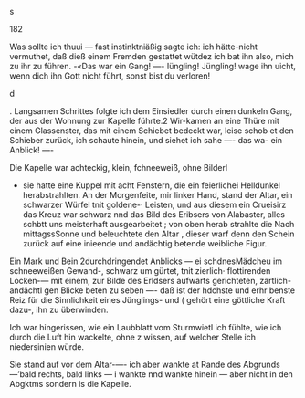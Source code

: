 s

182

Was sollte ich thuui — fast instinktniäßig sagte ich: ich
hätte-nicht vermuthet, daß dieß einem Fremden gestattet
wütdez ich bat ihn also, mich zu ihr zu führen.
-«Das war ein Gang! —- Iüngling! Jüngling! wage ihn
uicht, wenn dich ihn Gott nicht führt, sonst bist du verloren!

d

. Langsamen Schrittes folgte ich dem Einsiedler durch einen
dunkeln Gang, der aus der Wohnung zur Kapelle führte.2
Wir-kamen an eine Thüre mit einem Glassenster, das mit
einem Schiebet bedeckt war, leise schob et den Schieber
zurück, ich schaute hinein, und siehet ich sahe —- das wa-
ein Anblick! —-

Die Kapelle war achteckig, klein, fchneeweiß, ohne Bilderl

- sie hatte eine Kuppel mit acht Fenstern, die ein feierlichei
Helldunkel herabstrahlten. An der Morgenfeite, mir linker
Hand, stand der Altar, ein schwarzer Würfel tnit goldene-·
Leisten, und aus diesem ein Crueisirz das Kreuz war schwarz
nnd das Bild des Eribsers von Alabaster, alles schbtt uns
meisterhaft ausgearbeitet ; von oben herab strahlte die Nach
mittagssSonne und beleuchtete den Altar , dieser warf denn
den Schein zurück auf eine inieende und andächtig betende
weibliche Figur.

Ein Mark und Bein 2durchdringendet Anblicks — ei
schdnesMädcheu im schneeweißen Gewand-, schwarz um
gürtet, tnit zierlich· flottirenden Locken-— mit einem, zur
Bilde des Erldsers aufwärts gerichteten, zärtlich-andächtl
gen Blicke beten zu seben —- daß ist der hdchste und erhr
benste Reiz für die Sinnlichkeit eines Jünglings- und (
gehört eine göttliche Kraft dazu-, ihn zu überwinden.

Ich war hingerissen, wie ein Laubblatt vom Sturmwietl
ich fühlte, wie ich durch die Luft hin wackelte, ohne z
wissen, auf welcher Stelle ich niedersinien würde.

Sie stand auf vor dem Altar-—- ich aber wankte at
Rande des Abgrunds —’bald rechts, bald links — i
wankte nnd wankte hinein — aber nicht in den Abgktms
sondern is die Kapelle.

